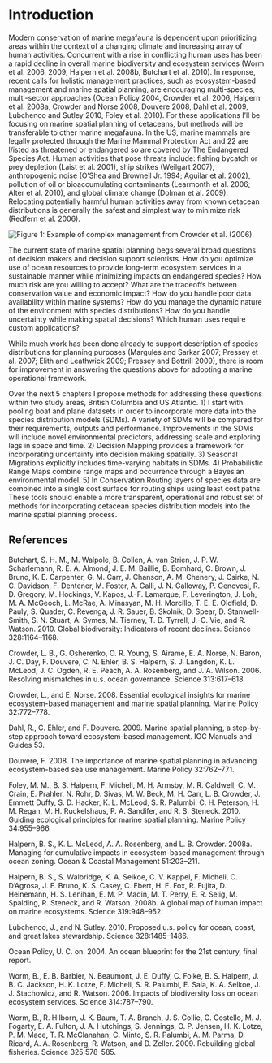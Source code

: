 Introduction
============

Modern conservation of marine megafauna is dependent upon prioritizing
areas within the context of a changing climate and increasing array of
human activities. Concurrent with a rise in conflicting human uses has
been a rapid decline in overall marine biodiversity and ecosystem
services (Worm et al. 2006, 2009, Halpern et al. 2008b, Butchart et al.
2010). In response, recent calls for holistic management practices, such
as ecosystem-based management and marine spatial planning, are
encouraging multi-species, multi-sector approaches (Ocean Policy 2004,
Crowder et al. 2006, Halpern et al. 2008a, Crowder and Norse 2008,
Douvere 2008, Dahl et al. 2009, Lubchenco and Sutley 2010, Foley et al.
2010). For these applications I’ll be focusing on marine spatial
planning of cetaceans, but methods will be transferable to other marine
megafauna. In the US, marine mammals are legally protected through the
Marine Mammal Protection Act and 22 are l/isted as threatened or
endangered so are covered by The Endangered Species Act. Human
activities that pose threats include: fishing bycatch or prey depletion
(Laist et al. 2001), ship strikes (Weilgart 2007), anthropogenic noise
(O’Shea and Brownell Jr. 1994; Aguilar et al. 2002), pollution of oil or
bioaccumulating contaminants (Learmonth et al. 2006; Alter et al. 2010),
and global climate change (Dolman et al. 2009). Relocating potentially
harmful human activities away from known cetacean distributions is
generally the safest and simplest way to minimize risk (Redfern et al.
2006).

![Figure 1: Example of complex management from Crowder et al.
(2006).](fig/MSP-SoCal_Crowder2006-Science.png)

The current state of marine spatial planning begs several broad
questions of decision makers and decision support scientists. How do you
optimize use of ocean resources to provide long-term ecosystem services
in a sustainable manner while minimizing impacts on endangered species?
How much risk are you willing to accept? What are the tradeoffs between
conservation value and economic impact? How do you handle poor data
availability within marine systems? How do you manage the dynamic nature
of the environment with species distributions? How do you handle
uncertainty while making spatial decisions? Which human uses require
custom applications?

While much work has been done already to support description of species
distributions for planning purposes (Margules and Sarkar 2007; Pressey
et al. 2007; Elith and Leathwick 2009; Pressey and Bottrill 2009), there
is room for improvement in answering the questions above for adopting a
marine operational framework.

Over the next 5 chapters I propose methods for addressing these
questions within two study areas, British Columbia and US Atlantic. 1) I
start with pooling boat and plane datasets in order to incorporate more
data into the species distribution models (SDMs). A variety of SDMs will
be compared for their requirements, outputs and performance.
Improvements in the SDMs will include novel environmental predictors,
addressing scale and exploring lags in space and time. 2) Decision
Mapping provides a framework for incorporating uncertainty into decision
making spatially. 3) Seasonal Migrations explicitly includes
time-varying habitats in SDMs. 4) Probabilistic Range Maps combine range
maps and occurrence through a Bayesian environmental model. 5) In
Conservation Routing layers of species data are combined into a single
cost surface for routing ships using least cost paths. These tools
should enable a more transparent, operational and robust set of methods
for incorporating cetacean species distribution models into the marine
spatial planning process.

References
----------

Butchart, S. H. M., M. Walpole, B. Collen, A. van Strien, J. P. W.
Scharlemann, R. E. A. Almond, J. E. M. Baillie, B. Bomhard, C. Brown, J.
Bruno, K. E. Carpenter, G. M. Carr, J. Chanson, A. M. Chenery, J.
Csirke, N. C. Davidson, F. Dentener, M. Foster, A. Galli, J. N.
Galloway, P. Genovesi, R. D. Gregory, M. Hockings, V. Kapos, J.-F.
Lamarque, F. Leverington, J. Loh, M. A. McGeoch, L. McRae, A. Minasyan,
M. H. Morcillo, T. E. E. Oldfield, D. Pauly, S. Quader, C. Revenga, J.
R. Sauer, B. Skolnik, D. Spear, D. Stanwell-Smith, S. N. Stuart, A.
Symes, M. Tierney, T. D. Tyrrell, J.-C. Vie, and R. Watson. 2010. Global
biodiversity: Indicators of recent declines. Science 328:1164–1168.

Crowder, L. B., G. Osherenko, O. R. Young, S. Airame, E. A. Norse, N.
Baron, J. C. Day, F. Douvere, C. N. Ehler, B. S. Halpern, S. J. Langdon,
K. L. McLeod, J. C. Ogden, R. E. Peach, A. A. Rosenberg, and J. A.
Wilson. 2006. Resolving mismatches in u.s. ocean governance. Science
313:617–618.

Crowder, L., and E. Norse. 2008. Essential ecological insights for
marine ecosystem-based management and marine spatial planning. Marine
Policy 32:772–778.

Dahl, R., C. Ehler, and F. Douvere. 2009. Marine spatial planning, a
step-by-step approach toward ecosystem-based management. IOC Manuals and
Guides 53.

Douvere, F. 2008. The importance of marine spatial planning in advancing
ecosystem-based sea use management. Marine Policy 32:762–771.

Foley, M. M., B. S. Halpern, F. Micheli, M. H. Armsby, M. R. Caldwell,
C. M. Crain, E. Prahler, N. Rohr, D. Sivas, M. W. Beck, M. H. Carr, L.
B. Crowder, J. Emmett Duffy, S. D. Hacker, K. L. McLeod, S. R. Palumbi,
C. H. Peterson, H. M. Regan, M. H. Ruckelshaus, P. A. Sandifer, and R.
S. Steneck. 2010. Guiding ecological principles for marine spatial
planning. Marine Policy 34:955–966.

Halpern, B. S., K. L. McLeod, A. A. Rosenberg, and L. B. Crowder. 2008a.
Managing for cumulative impacts in ecosystem-based management through
ocean zoning. Ocean & Coastal Management 51:203–211.

Halpern, B. S., S. Walbridge, K. A. Selkoe, C. V. Kappel, F. Micheli, C.
D’Agrosa, J. F. Bruno, K. S. Casey, C. Ebert, H. E. Fox, R. Fujita, D.
Heinemann, H. S. Lenihan, E. M. P. Madin, M. T. Perry, E. R. Selig, M.
Spalding, R. Steneck, and R. Watson. 2008b. A global map of human impact
on marine ecosystems. Science 319:948–952.

Lubchenco, J., and N. Sutley. 2010. Proposed u.s. policy for ocean,
coast, and great lakes stewardship. Science 328:1485–1486.

Ocean Policy, U. C. on. 2004. An ocean blueprint for the 21st century,
final report.

Worm, B., E. B. Barbier, N. Beaumont, J. E. Duffy, C. Folke, B. S.
Halpern, J. B. C. Jackson, H. K. Lotze, F. Micheli, S. R. Palumbi, E.
Sala, K. A. Selkoe, J. J. Stachowicz, and R. Watson. 2006. Impacts of
biodiversity loss on ocean ecosystem services. Science 314:787–790.

Worm, B., R. Hilborn, J. K. Baum, T. A. Branch, J. S. Collie, C.
Costello, M. J. Fogarty, E. A. Fulton, J. A. Hutchings, S. Jennings, O.
P. Jensen, H. K. Lotze, P. M. Mace, T. R. McClanahan, C. Minto, S. R.
Palumbi, A. M. Parma, D. Ricard, A. A. Rosenberg, R. Watson, and D.
Zeller. 2009. Rebuilding global fisheries. Science 325:578–585.

